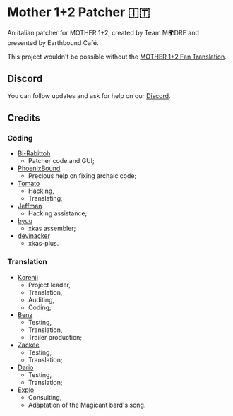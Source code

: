 # Mother 1+2 Patcher 🇮🇹

An italian patcher for MOTHER 1+2, created by Team M🌍DRE and presented by Earthbound Café.

This project wouldn't be possible without the [MOTHER 1+2 Fan Translation](http://mother12.earthboundcentral.com/).

## Discord
You can follow updates and ask for help on our [Discord](https://discord.gg/qM9hk9n).

## Credits
### Coding
* [Bi-Rabittoh](https://github.com/Bi-Rabittoh)
  * Patcher code and GUI;
* [PhoenixBound](https://github.com/PhoenixBound)
  * Precious help on fixing archaic code;
* [Tomato](https://twitter.com/clydemandelin)
  * Hacking,
  * Translating;
* [Jeffman](https://github.com/jeffman)
  * Hacking assistance;
* [byuu](#)
  * xkas assembler;
* [devinacker](https://github.com/devinacker)
  * xkas-plus.

### Translation
* [Korenji](https://github.com/Korenji)
  * Project leader,
  * Translation,
  * Auditing,
  * Coding;
* [Benz](#)
  * Testing,
  * Translation,
  * Trailer production;
* [Zackee](#)
  * Testing,
  * Translation;
* [Dario](#)
  * Testing,
  * Translation;
* [Explo](#)
  * Consulting,
  * Adaptation of the Magicant bard's song.
